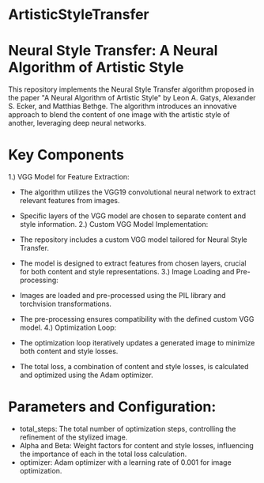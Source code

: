 # ArtisticStyleTransfer

# Neural Style Transfer: A Neural Algorithm of Artistic Style
This repository implements the Neural Style Transfer algorithm proposed in the paper "A Neural Algorithm of Artistic Style" by Leon A. Gatys, Alexander S. Ecker, and Matthias Bethge. The algorithm introduces an innovative approach to blend the content of one image with the artistic style of another, leveraging deep neural networks.

# Key Components


1.) VGG Model for Feature Extraction:

  - The algorithm utilizes the VGG19 convolutional neural network to extract relevant features from images.
  - Specific layers of the VGG model are chosen to separate content and style information.
2.) Custom VGG Model Implementation:

  - The repository includes a custom VGG model tailored for Neural Style Transfer.
  - The model is designed to extract features from chosen layers, crucial for both content and style representations.
3.) Image Loading and Pre-processing:

  - Images are loaded and pre-processed using the PIL library and torchvision transformations.
  - The pre-processing ensures compatibility with the defined custom VGG model.
4.) Optimization Loop:

  - The optimization loop iteratively updates a generated image to minimize both content and style losses.
  - The total loss, a combination of content and style losses, is calculated and optimized using the Adam optimizer.

    
# Parameters and Configuration:
  - total_steps: The total number of optimization steps, controlling the refinement of the stylized image.
  - Alpha and Beta: Weight factors for content and style losses, influencing the importance of each in the total loss calculation.
  - optimizer: Adam optimizer with a learning rate of 0.001 for image optimization.
